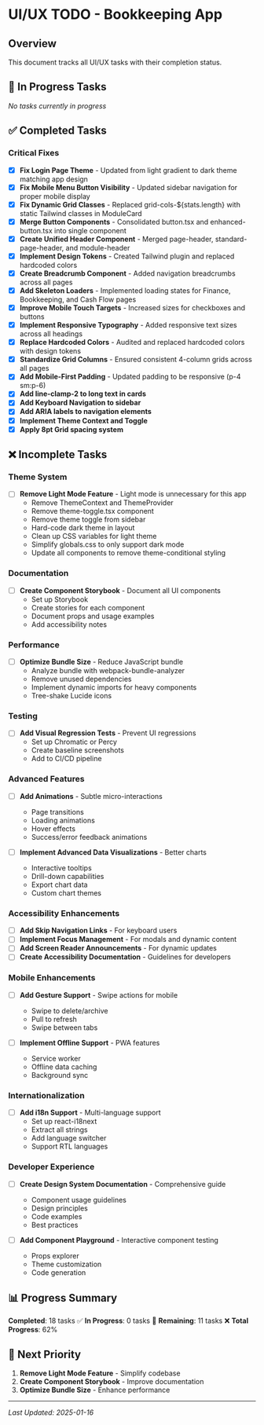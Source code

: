 # UI/UX TODO - Bookkeeping App

## Overview
This document tracks all UI/UX tasks with their completion status.

## 🚧 In Progress Tasks

*No tasks currently in progress*

## ✅ Completed Tasks

### Critical Fixes
- [x] **Fix Login Page Theme** - Updated from light gradient to dark theme matching app design
- [x] **Fix Mobile Menu Button Visibility** - Updated sidebar navigation for proper mobile display
- [x] **Fix Dynamic Grid Classes** - Replaced grid-cols-${stats.length} with static Tailwind classes in ModuleCard
- [x] **Merge Button Components** - Consolidated button.tsx and enhanced-button.tsx into single component
- [x] **Create Unified Header Component** - Merged page-header, standard-page-header, and module-header
- [x] **Implement Design Tokens** - Created Tailwind plugin and replaced hardcoded colors
- [x] **Create Breadcrumb Component** - Added navigation breadcrumbs across all pages
- [x] **Add Skeleton Loaders** - Implemented loading states for Finance, Bookkeeping, and Cash Flow pages
- [x] **Improve Mobile Touch Targets** - Increased sizes for checkboxes and buttons
- [x] **Implement Responsive Typography** - Added responsive text sizes across all headings
- [x] **Replace Hardcoded Colors** - Audited and replaced hardcoded colors with design tokens
- [x] **Standardize Grid Columns** - Ensured consistent 4-column grids across all pages
- [x] **Add Mobile-First Padding** - Updated padding to be responsive (p-4 sm:p-6)
- [x] **Add line-clamp-2 to long text in cards**
- [x] **Add Keyboard Navigation to sidebar**
- [x] **Add ARIA labels to navigation elements**
- [x] **Implement Theme Context and Toggle**
- [x] **Apply 8pt Grid spacing system**

## ❌ Incomplete Tasks

### Theme System
- [ ] **Remove Light Mode Feature** - Light mode is unnecessary for this app
  - Remove ThemeContext and ThemeProvider
  - Remove theme-toggle.tsx component
  - Remove theme toggle from sidebar
  - Hard-code dark theme in layout
  - Clean up CSS variables for light theme
  - Simplify globals.css to only support dark mode
  - Update all components to remove theme-conditional styling

### Documentation
- [ ] **Create Component Storybook** - Document all UI components
  - Set up Storybook
  - Create stories for each component
  - Document props and usage examples
  - Add accessibility notes

### Performance
- [ ] **Optimize Bundle Size** - Reduce JavaScript bundle
  - Analyze bundle with webpack-bundle-analyzer
  - Remove unused dependencies
  - Implement dynamic imports for heavy components
  - Tree-shake Lucide icons

### Testing
- [ ] **Add Visual Regression Tests** - Prevent UI regressions
  - Set up Chromatic or Percy
  - Create baseline screenshots
  - Add to CI/CD pipeline

### Advanced Features
- [ ] **Add Animations** - Subtle micro-interactions
  - Page transitions
  - Loading animations
  - Hover effects
  - Success/error feedback animations

- [ ] **Implement Advanced Data Visualizations** - Better charts
  - Interactive tooltips
  - Drill-down capabilities
  - Export chart data
  - Custom chart themes

### Accessibility Enhancements
- [ ] **Add Skip Navigation Links** - For keyboard users
- [ ] **Implement Focus Management** - For modals and dynamic content
- [ ] **Add Screen Reader Announcements** - For dynamic updates
- [ ] **Create Accessibility Documentation** - Guidelines for developers

### Mobile Enhancements
- [ ] **Add Gesture Support** - Swipe actions for mobile
  - Swipe to delete/archive
  - Pull to refresh
  - Swipe between tabs

- [ ] **Implement Offline Support** - PWA features
  - Service worker
  - Offline data caching
  - Background sync

### Internationalization
- [ ] **Add i18n Support** - Multi-language support
  - Set up react-i18next
  - Extract all strings
  - Add language switcher
  - Support RTL languages

### Developer Experience
- [ ] **Create Design System Documentation** - Comprehensive guide
  - Component usage guidelines
  - Design principles
  - Code examples
  - Best practices

- [ ] **Add Component Playground** - Interactive component testing
  - Props explorer
  - Theme customization
  - Code generation

## 📊 Progress Summary

**Completed**: 18 tasks ✅
**In Progress**: 0 tasks 🚧
**Remaining**: 11 tasks ❌
**Total Progress**: 62%

## 🎯 Next Priority

1. **Remove Light Mode Feature** - Simplify codebase
2. **Create Component Storybook** - Improve documentation
3. **Optimize Bundle Size** - Enhance performance

---

*Last Updated: 2025-01-16*